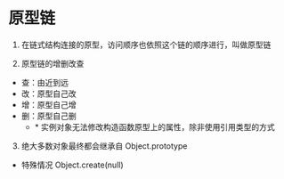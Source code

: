# 原型链

1. 在链式结构连接的原型，访问顺序也依照这个链的顺序进行，叫做原型链

2. 原型链的增删改查

- 查：由近到远
- 改：原型自己改
- 增：原型自己增
- 删：原型自己删
  - \* 实例对象无法修改构造函数原型上的属性，除非使用引用类型的方式

3. 绝大多数对象最终都会继承自 Object.prototype

- 特殊情况 Object.create(null)
